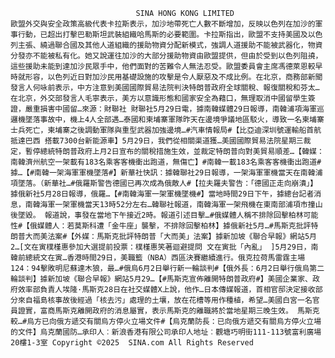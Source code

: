 
								SINA HONG KONG LIMITED							歐盟外交與安全政策高級代表卡拉斯表示，加沙地帶死亡人數不斷增加，反映以色列在加沙的軍事行動，已超出打擊巴勒斯坦武裝組織哈馬斯的必要範圍。卡拉斯指出，歐盟不支持美國及以色列主張、繞過聯合國及其他人道組織的援助物資分配新模式，強調人道援助不能被武器化，物資分發亦不能被私有化。她又說運往加沙的大部分援助物資由歐盟提供，但由於受到以色列阻撓，這些援助未能到達加沙民眾手中，他們面對的苦難令人無法忍受。歐盟委員會主席馮德萊恩較早時就形容，以色列近日對加沙民用基礎設施的攻擊是令人厭惡及不成比例。在北京，商務部新聞發言人何咏前表示，中方注意到美國國際貿易法院判決特朗普政府全球關稅、報復關稅和芬太…在北京，外交部發言人毛寧表示，美方以意識形態和國家安全為藉口，無理取消中國留學生簽證，嚴重損害中國留…來源：財聯社 財聯社5月29日電，據南韓媒體29日報導，南韓浦項海軍巡邏機墜落事故中，機上4人全部遇…泰國和柬埔寨軍隊昨天在邊境爭議地區駁火，導致一名柬埔寨士兵死亡，柬埔寨之後調動軍隊與重型武器加強邊境…#汽車情報局#【比亞迪深圳號運輸船首航抵達巴西 搭載7300台新能源車】5月29日，我們從相關渠道獲…美國國際貿易法院星期三裁定，暫停總統特朗普政府上月2日宣布的關稅措施生效，並裁定特朗普向對美貿易順差…【韓媒：南韓濟州航空一架載有183名乘客客機衝出跑道，無傷亡】#南韓一載183名乘客客機衝出跑道#據…【#南韓一架海軍軍機墜落#】新華社快訊：據韓聯社29日報導，一架海軍軍機當天在南韓浦項墜落。（新華社…#俄羅斯警告德國已再次成為俄敵人#【拉夫羅夫警告：「德國正走向崩潰」】 據俄新社5月28日報導，俄羅…【#南韓海軍一架軍機墜機#】當地時間29日下午，據總台記者消息，南韓海軍一架軍機當天13時52分左右…韓聯社報道，南韓海軍一架飛機在東南部浦項市撞山後墜毀。 報道說，事發在當地下午接近2時。報道引述目擊…#俄媒體人稱不排除回擊柏林可能性#【俄媒體人：若莫斯科遭「金牛座」襲擊，不排除回擊柏林】據俄新社5月…#馬斯克批評特朗普大而美法案#【外媒：馬斯克批評特朗普「大而美」法案】據新加坡《聯合早報》網站5月2…[文在寅樸槿惠參加大選提前投票：樸槿惠笑著迴避提問 文在寅批「內亂」 ]5月29日，南韓前總統文在寅…香港時間29日，美職籃（NBA）西區決賽繼續進行。俄克拉荷馬雷霆主場124：94擊敗明尼蘇達木狼，最…#俄烏6月2日舉行新一輪談判#【俄外長：6月2日舉行俄烏第二輪談判】據新加坡《聯合早報》網站5月29…【#馬斯克宣佈離開特朗普政府#】美國企業家、政府效率部負責人埃隆·馬斯克28日在社交媒體X上說，他作…日本傳媒報道，首相官邸決定接收部分來自福島核事故後經過「核去污」處理的土壤，放在花槽等用作種植，希望…美國白宮一名官員證實，富商馬斯克離開政府的消息屬實，表示馬斯克的離職將於當地星期三晚生效。 馬斯克較…#烏方已向俄方遞交有關烏方停火立場文件#【烏克蘭防長：已向俄方遞交有關烏方停火立場的文件】烏克蘭國防…承印人︰新浪香港有限公司承印人地址︰觀塘巧明街111-113號富利廣場20樓1-3室 Copyright ©2025  SINA.com All Rights Reserved